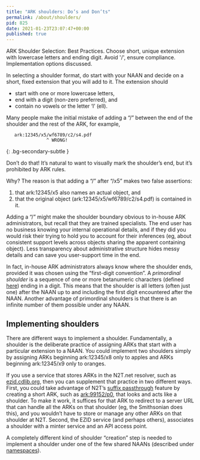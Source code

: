 ```yaml
---
title: "ARK shoulders: Do’s and Don’ts"
permalink: /about/shoulders/
pid: 825
date: 2021-01-23T23:07:47+00:00
published: true
---
```


ARK Shoulder Selection: Best Practices. Choose short, unique extension with
lowercase letters and ending digit. Avoid '/', ensure compliance.
Implementation options discussed.

<!--more-->

In selecting a shoulder format, do start with your NAAN and decide on a short,
fixed extension that you will add to it. The extension should

-   start with one or more lowercase letters,
-   end with a digit (non-zero preferred), and
-   contain no vowels or the letter ‘l’ (ell).

Many people make the initial mistake of adding a “/” between the end of the
shoulder and the rest of the ARK, for example,

       ark:12345/x5/wf6789/c2/s4.pdf
                   ^ WRONG!
{: .bg-secondary-subtle }

Don’t do that! It’s natural to want to visually mark the shoulder’s end, but
it’s prohibited by ARK rules.

Why? The reason is that adding a “/” after “/x5” makes two false assertions:

1.  that ark:12345/x5 also names an actual object, and
2.  that the original object (ark:12345/x5/wf6789/c2/s4.pdf) is contained in it.

Adding a “/” might make the shoulder boundary obvious to in-house ARK
administrators, but recall that they are trained specialists. The end user has
no business knowing your internal operational details, and if they did you
would risk their trying to hold you to account for their inferences (eg, about
consistent support levels across objects sharing the apparent containing
object). Less transparency about administrative structure hides messy details
and can save you user-support time in the end.

In fact, in-house ARK administrators always know where the shoulder ends,
provided it was chosen using the “first-digit convention”. A *primordinal
shoulder* is a sequence of one or more betanumeric characters (defined [here])
ending in a digit. This means that the shoulder is all letters (often just
one) after the NAAN up to and including the first digit encountered after the
NAAN. Another advantage of primordinal shoulders is that there is an infinite
number of them possible under any NAAN.

## Implementing shoulders

There are different ways to implement a shoulder. Fundamentally, a shoulder is
the deliberate practice of assigning ARKs that start with a particular
extension to a NAAN. You could implement two shoulders simply by assigning
ARKs beginning ark:12345/x8 only to apples and ARKs beginning ark:12345/x9
only to oranges.

If you use a service that stores ARKs in the N2T.net resolver, such as
[ezid.cdlib.org], then you can supplement that practice in two different ways.
First, you could take advantage of N2T’s [suffix passthrough] feature by
creating a short ARK, such as [ark:99152/p0], that looks and acts like a
shoulder. To make it work, it suffices for that ARK to redirect to a server
URL that can handle all the ARKs on that shoulder (eg, the Smithsonian does
this), and you wouldn’t have to store or manage any other ARKs on that
shoulder at N2T. Second, the EZID service (and perhaps others), associates a
shoulder with a minter service and an API access point.

A completely different kind of shoulder “creation” step is needed to implement
a shoulder under one of the few shared NAANs (described under [namespaces]).

[here]: about-running-minters-and-resolvers.md
[ezid.cdlib.org]: https://ezid.cdlib.org/
[suffix passthrough]: https://n2t.net/e/suffix_passthrough.html
[ark:99152/p0]: https://n2t.net/ark:99152/p0
[namespaces]: about-ark-namespaces.md

